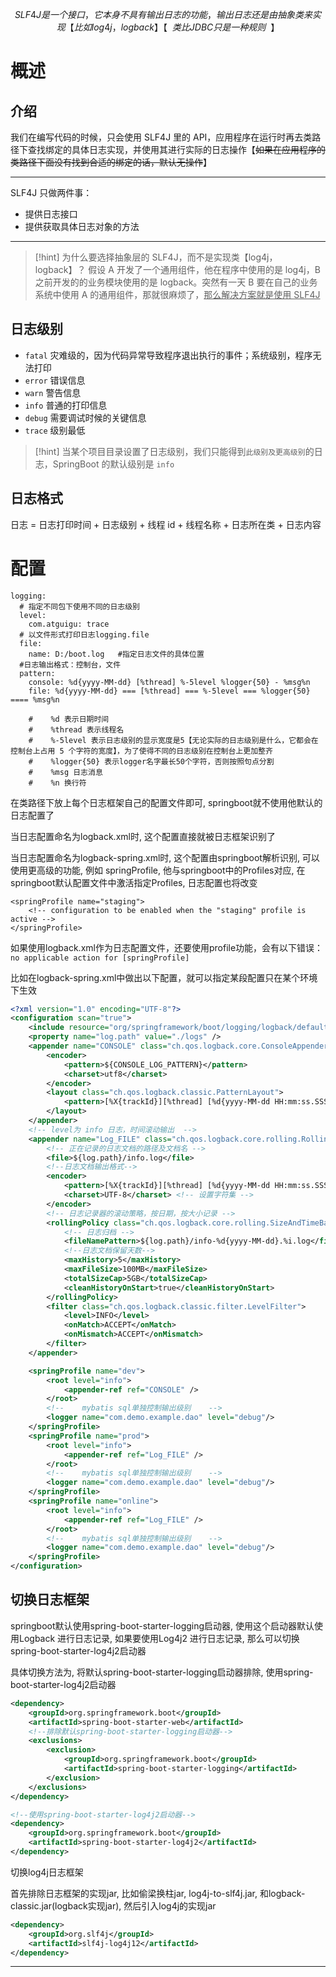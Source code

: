 $$
SLF4J 是一个接口，它本身不具有输出日志的功能，输出日志还是由抽象类来实现【比如 log4j，logback】【~~类比 JDBC 只是一种规则~~】
$$

# 概述
## 介绍
我们在编写代码的时候，只会使用 SLF4J 里的 API，应用程序在运行时再去类路径下查找绑定的具体日志实现，并使用其进行实际的日志操作【~~如果在应用程序的类路径下面没有找到合适的绑定的话，默认无操作~~】

---

SLF4J 只做两件事：
- 提供日志接口
- 提供获取具体日志对象的方法

---

>[!hint] 为什么要选择抽象层的 SLF4J，而不是实现类【log4j，logback】？
>假设 A 开发了一个通用组件，他在程序中使用的是 log4j，B 之前开发的的业务模块使用的是 logback。突然有一天 B 要在自己的业务系统中使用 A 的通用组件，那就很麻烦了，<u>那么解决方案就是使用 SLF4J</u>

## 日志级别
- `fatal` 灾难级的，因为代码异常导致程序退出执行的事件；系统级别，程序无法打印
- `error` 错误信息
- `warn` 警告信息
- `info` 普通的打印信息
- `debug` 需要调试时候的关键信息
- `trace` 级别最低

>[!hint] 当某个项目目录设置了日志级别，我们只能得到`此级别及更高级别`的日志，SpringBoot 的默认级别是 `info`

## 日志格式
日志 = 日志打印时间 + 日志级别 + 线程 id + 线程名称 + 日志所在类 + 日志内容

# 配置
```properties
logging:
  # 指定不同包下使用不同的日志级别
  level:
    com.atguigu: trace
  # 以文件形式打印日志logging.file
  file:
    name: D:/boot.log	#指定日志文件的具体位置
  #日志输出格式：控制台，文件
  pattern: 
  	console: %d{yyyy-MM-dd} [%thread] %-5level %logger{50} - %msg%n
  	file: %d{yyyy-MM-dd} === [%thread] === %-5level === %logger{50} ==== %msg%n
  	
    #    %d 表示日期时间
    #    %thread 表示线程名
    #    %-5level 表示日志级别的显示宽度是5【无论实际的日志级别是什么，它都会在控制台上占用 5 个字符的宽度】，为了使得不同的日志级别在控制台上更加整齐
    #    %logger{50} 表示logger名字最长50个字符，否则按照句点分割
    #    %msg 日志消息
    #    %n 换行符
```

在类路径下放上每个日志框架自己的配置文件即可, springboot就不使用他默认的日志配置了

当日志配置命名为logback.xml时, 这个配置直接就被日志框架识别了

当日志配置命名为logback-spring.xml时, 这个配置由springboot解析识别, 可以使用更高级的功能, 例如 springProfile, 他与springboot中的Profiles对应, 在springboot默认配置文件中激活指定Profiles, 日志配置也将改变

```
<springProfile name="staging">
    <!-- configuration to be enabled when the "staging" profile is active -->
</springProfile>

```

如果使用logback.xml作为日志配置文件，还要使用profile功能，会有以下错误：`no applicable action for [springProfile]`

比如在logback-spring.xml中做出以下配置，就可以指定某段配置只在某个环境下生效

```xml
<?xml version="1.0" encoding="UTF-8"?>
<configuration scan="true">
    <include resource="org/springframework/boot/logging/logback/defaults.xml" />
    <property name="log.path" value="./logs" />
    <appender name="CONSOLE" class="ch.qos.logback.core.ConsoleAppender">
        <encoder>
            <pattern>${CONSOLE_LOG_PATTERN}</pattern>
            <charset>utf8</charset>
        </encoder>
        <layout class="ch.qos.logback.classic.PatternLayout">
            <pattern>[%X{trackId}][%thread] [%d{yyyy-MM-dd HH:mm:ss.SSS}] %-5level %logger{30} - %msg%n</pattern>
        </layout>
    </appender>
    <!-- level为 info 日志，时间滚动输出  -->
    <appender name="Log_FILE" class="ch.qos.logback.core.rolling.RollingFileAppender">
        <!-- 正在记录的日志文档的路径及文档名 -->
        <file>${log.path}/info.log</file>
        <!--日志文档输出格式-->
        <encoder>
            <pattern>[%X{trackId}][%thread] [%d{yyyy-MM-dd HH:mm:ss.SSS}] %-5level %logger{30} - %msg%n</pattern>
            <charset>UTF-8</charset> <!-- 设置字符集 -->
        </encoder>
        <!-- 日志记录器的滚动策略，按日期，按大小记录 -->
        <rollingPolicy class="ch.qos.logback.core.rolling.SizeAndTimeBasedRollingPolicy">
            <!-- 日志归档 -->
            <fileNamePattern>${log.path}/info-%d{yyyy-MM-dd}.%i.log</fileNamePattern>
            <!--日志文档保留天数-->
            <maxHistory>5</maxHistory>
            <maxFileSize>100MB</maxFileSize>
            <totalSizeCap>5GB</totalSizeCap>
            <cleanHistoryOnStart>true</cleanHistoryOnStart>
        </rollingPolicy>
        <filter class="ch.qos.logback.classic.filter.LevelFilter">
            <level>INFO</level>
            <onMatch>ACCEPT</onMatch>
            <onMismatch>ACCEPT</onMismatch>
        </filter>
    </appender>

    <springProfile name="dev">
        <root level="info">
            <appender-ref ref="CONSOLE" />
        </root>
        <!--    mybatis sql单独控制输出级别    -->
        <logger name="com.demo.example.dao" level="debug"/>
    </springProfile>
    <springProfile name="prod">
        <root level="info">
            <appender-ref ref="Log_FILE" />
        </root>
        <!--    mybatis sql单独控制输出级别    -->
        <logger name="com.demo.example.dao" level="debug"/>
    </springProfile>
    <springProfile name="online">
        <root level="info">
            <appender-ref ref="Log_FILE" />
        </root>
        <!--    mybatis sql单独控制输出级别    -->
        <logger name="com.demo.example.dao" level="debug"/>
    </springProfile>
</configuration>
```

## 切换日志框架
springboot默认使用spring-boot-starter-logging启动器, 使用这个启动器默认使用Logback 进行日志记录, 如果要使用Log4j2 进行日志记录, 那么可以切换spring-boot-starter-log4j2启动器

具体切换方法为, 将默认spring-boot-starter-logging启动器排除, 使用spring-boot-starter-log4j2启动器
```xml
<dependency>
    <groupId>org.springframework.boot</groupId>
    <artifactId>spring-boot-starter-web</artifactId>
    <!--排除默认spring-boot-starter-logging启动器-->
    <exclusions>
        <exclusion>
            <groupId>org.springframework.boot</groupId>
            <artifactId>spring-boot-starter-logging</artifactId>
        </exclusion>
    </exclusions>
</dependency>

<!--使用spring-boot-starter-log4j2启动器-->
<dependency>
    <groupId>org.springframework.boot</groupId>
    <artifactId>spring-boot-starter-log4j2</artifactId>
</dependency>
```

切换log4j日志框架

首先排除日志框架的实现jar, 比如偷梁换柱jar, log4j-to-slf4j.jar, 和logback-classic.jar(logback实现jar), 然后引入log4j的实现jar
```xml
<dependency>
    <groupId>org.slf4j</groupId>
    <artifactId>slf4j-log4j12</artifactId>
</dependency>
```

---
























